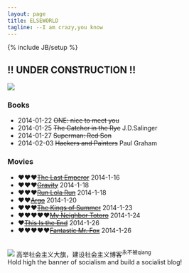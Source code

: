 ```yaml
---
layout: page
title: ELSEWORLD
tagline: --I am crazy,you know
---
```

{% include JB/setup %}
    
<h2> !! UNDER CONSTRUCTION !!</h2>
<img src="http://jing0-github-io.qiniudn.com/superman-elseworld-coder.png">

<h3>Books</h3>
<ul>
<li>2014-01-22    <del>ONE: nice to meet you</del></li>
<li>2014-01-25    <del>The Catcher in the Rye</del> J.D.Salinger</li>
<li>2014-01-27    <del>Superman: Red Son</del></li>
<li>2014-02-03    <del>Hackers and Painters</del> Paul Graham</li>
</ul>

<h3>Movies</h3>

<ul>
<li>&hearts;&hearts;&hearts;<del><a href="http://www.imdb.com/title/tt0093389/" target="_blank">The Last Emperor</a></del>    2014-1-16</li>
<li>&hearts;&hearts;&hearts;<del><a href="http://www.imdb.com/title/tt1454468/" target="_blank">Gravity</a></del>    2014-1-18</li>
<li>&hearts;&hearts;&hearts;<del><a href="http://www.imdb.com/title/tt0130827/" target="_blank">Run Lola Run</a></del>    2014-1-18</li>
<li>&hearts;&hearts;<del><a href="http://www.imdb.com/title/tt1024648/" target="_blank">Argo</a></del>    2014-1-20</li>
<li>&hearts;&hearts;&hearts;<del><a href="http://www.imdb.com/title/tt2179116/" target="_blank">The Kings of Summer</a></del>    2014-1-23</li>
<li>&hearts;&hearts;&hearts;&hearts;&hearts;<del><a href="http://www.imdb.com/title/tt0096283/" target="_blank">My Neighbor Totoro</a></del>    2014-1-24</li>
<li>&hearts;<del><a href="http://www.imdb.com/title/tt1245492/" target="_blank">This Is the End</a></del>    2014-1-26</li>
<li>&hearts;&hearts;&hearts;&hearts;&hearts;<del><a href="http://www.imdb.com/title/tt0432283/" target="_blank">Fantastic Mr. Fox</a></del>    2014-1-26</li>
</ul>

<br>
<img src="http://jing0-github-io.qiniudn.com/red%20son.jpg">
高举社会主义大旗，建设社会主义博客<sup>永不被qiang</sup><br>Hold high the banner of socialism and build a socialist blog!
